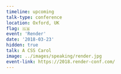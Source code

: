 ```yaml
---
timeline: upcoming
talk-type: conference
location: Oxford, UK
flag: 🇬🇧
event: 'Render'
date: '2018-03-23'
hidden: true
talk: A CSS Carol
image: ../images/speaking/render.jpg
event-link: https://2018.render-conf.com/
---
```


